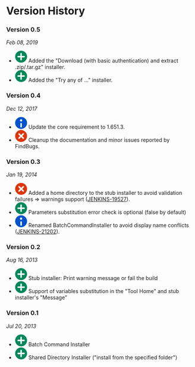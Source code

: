 # Version History

### Version 0.5
_Feb 08, 2019_
* ![(plus)](docs/images/add.svg)
Added the "Download (with basic authentication) and extract .zip/.tar.gz" installer.
* ![(plus)](docs/images/add.svg)
Added the "Try any of ..." installer.

### Version 0.4
_Dec 12, 2017_
* ![(info)](docs/images/information.svg)
Update the core requirement to 1.651.3.
* ![(error)](docs/images/error.svg)
Cleanup the documentation and minor issues reported by FindBugs.

### Version 0.3
_Jan 19, 2014_
* ![(error)](docs/images/error.svg)
Added a home directory to the stub installer to avoid validation failures => warnings support
([JENKINS-19527](https://issues.jenkins-ci.org/browse/JENKINS-19527)).
* ![(plus)](docs/images/add.svg)
Parameters substitution error check is optional (false by default)
* ![(info)](docs/images/information.svg)
Renamed BatchCommandInstaller to avoid display name conflicts
([JENKINS-21202](https://issues.jenkins-ci.org/browse/JENKINS-21202)).

### Version 0.2
_Aug 16, 2013_
* ![(plus)](docs/images/add.svg)
Stub installer: Print warning message or fail the build
* ![(plus)](docs/images/add.svg)
Support of variables substitution in the "Tool Home" and stub installer's "Message"

### Version 0.1
_Jul 20, 2013_
* ![(plus)](docs/images/add.svg)
Batch Command Installer
* ![(plus)](docs/images/add.svg)
Shared Directory Installer ("install from the specified folder")
